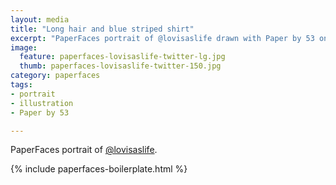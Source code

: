 ```yaml
---
layout: media
title: "Long hair and blue striped shirt"
excerpt: "PaperFaces portrait of @lovisaslife drawn with Paper by 53 on an iPad."
image: 
  feature: paperfaces-lovisaslife-twitter-lg.jpg
  thumb: paperfaces-lovisaslife-twitter-150.jpg
category: paperfaces
tags: 
- portrait
- illustration
- Paper by 53

---
```


PaperFaces portrait of [@lovisaslife](http://twitter.com/lovisaslife).

{% include paperfaces-boilerplate.html %}